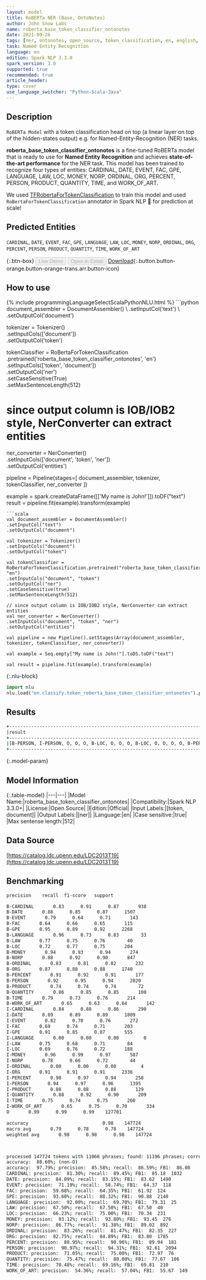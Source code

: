 ```yaml
---
layout: model
title: RoBERTa NER (Base, OntoNotes)
author: John Snow Labs
name: roberta_base_token_classifier_ontonotes
date: 2021-09-26
tags: [ner, ontonotes, open_source, token_classification, en, english, roberta]
task: Named Entity Recognition
language: en
edition: Spark NLP 3.3.0
spark_version: 3.0
supported: true
recommended: true
article_header:
type: cover
use_language_switcher: "Python-Scala-Java"
---
```


## Description

`RoBERTa Model` with a token classification head on top (a linear layer on top of the hidden-states output) e.g. for Named-Entity-Recognition (NER) tasks.


**roberta_base_token_classifier_ontonotes** is a fine-tuned RoBERTa model that is ready to use for **Named Entity Recognition** and achieves **state-of-the-art performance** for the NER task. This model has been trained to recognize four types of entities: CARDINAL, DATE, EVENT, FAC, GPE, LANGUAGE, LAW, LOC, MONEY, NORP, ORDINAL, ORG, PERCENT, PERSON, PRODUCT, QUANTITY, TIME, and WORK_OF_ART.

We used [TFRobertaForTokenClassification](https://huggingface.co/transformers/model_doc/roberta.html#tfrobertafortokenclassification) to train this model and used `RoBertaForTokenClassification` annotator in Spark NLP 🚀 for prediction at scale!

## Predicted Entities

`CARDINAL`, `DATE`, `EVENT`, `FAC`, `GPE`, `LANGUAGE`, `LAW`, `LOC`, `MONEY`, `NORP`, `ORDINAL`, `ORG`, `PERCENT`, `PERSON`, `PRODUCT`, `QUANTITY`, `TIME`, `WORK_OF_ART`

{:.btn-box}
<button class="button button-orange" disabled>Live Demo</button>
<button class="button button-orange" disabled>Open in Colab</button>
[Download](https://s3.amazonaws.com/auxdata.johnsnowlabs.com/public/models/roberta_base_token_classifier_ontonotes_en_3.3.0_3.0_1632675229237.zip){:.button.button-orange.button-orange-trans.arr.button-icon}

## How to use



<div class="tabs-box" markdown="1">
{% include programmingLanguageSelectScalaPythonNLU.html %}
```python
document_assembler = DocumentAssembler() \
.setInputCol('text') \
.setOutputCol('document')

tokenizer = Tokenizer() \
.setInputCols(['document']) \
.setOutputCol('token')

tokenClassifier = RoBertaForTokenClassification \
.pretrained('roberta_base_token_classifier_ontonotes', 'en') \
.setInputCols(['token', 'document']) \
.setOutputCol('ner') \
.setCaseSensitive(True) \
.setMaxSentenceLength(512)

# since output column is IOB/IOB2 style, NerConverter can extract entities
ner_converter = NerConverter() \
.setInputCols(['document', 'token', 'ner']) \
.setOutputCol('entities')

pipeline = Pipeline(stages=[
document_assembler, 
tokenizer,
tokenClassifier,
ner_converter
])

example = spark.createDataFrame([['My name is John!']]).toDF("text")
result = pipeline.fit(example).transform(example)
```
```scala
val document_assembler = DocumentAssembler() 
.setInputCol("text") 
.setOutputCol("document")

val tokenizer = Tokenizer() 
.setInputCols("document") 
.setOutputCol("token")

val tokenClassifier = RoBertaForTokenClassification.pretrained("roberta_base_token_classifier_ontonotes", "en")
.setInputCols("document", "token")
.setOutputCol("ner")
.setCaseSensitive(true)
.setMaxSentenceLength(512)

// since output column is IOB/IOB2 style, NerConverter can extract entities
val ner_converter = NerConverter() 
.setInputCols("document", "token", "ner") 
.setOutputCol("entities")

val pipeline = new Pipeline().setStages(Array(document_assembler, tokenizer, tokenClassifier, ner_converter))

val example = Seq.empty["My name is John!"].toDS.toDF("text")

val result = pipeline.fit(example).transform(example)
```


{:.nlu-block}
```python
import nlu
nlu.load("en.classify.token_roberta_base_token_classifier_ontonotes").predict("""My name is John!""")
```

</div>

## Results

```bash
+------------------------------------------------------------------------------------+
|result                                                                              |
+------------------------------------------------------------------------------------+
|[B-PERSON, I-PERSON, O, O, O, B-LOC, O, O, O, B-LOC, O, O, O, O, B-PERSON, O, O, O, O, B-LOC]|
+------------------------------------------------------------------------------------+
```

{:.model-param}
## Model Information

{:.table-model}
|---|---|
|Model Name:|roberta_base_token_classifier_ontonotes|
|Compatibility:|Spark NLP 3.3.0+|
|License:|Open Source|
|Edition:|Official|
|Input Labels:|[token, document]|
|Output Labels:|[ner]|
|Language:|en|
|Case sensitive:|true|
|Max sentense length:|512|

## Data Source

[https://catalog.ldc.upenn.edu/LDC2013T19](https://catalog.ldc.upenn.edu/LDC2013T19)

## Benchmarking

```bash
precision    recall  f1-score   support

B-CARDINAL       0.83      0.91      0.87       938
B-DATE       0.88      0.85      0.87      1507
B-EVENT       0.79      0.64      0.71       143
B-FAC       0.64      0.66      0.65       115
B-GPE       0.95      0.89      0.92      2268
B-LANGUAGE       0.96      0.73      0.83        33
B-LAW       0.77      0.75      0.76        40
B-LOC       0.72      0.77      0.75       204
B-MONEY       0.94      0.93      0.94       274
B-NORP       0.88      0.92      0.90       847
B-ORDINAL       0.83      0.81      0.82       232
B-ORG       0.87      0.88      0.88      1740
B-PERCENT       0.91      0.92      0.91       177
B-PERSON       0.92      0.95      0.94      2020
B-PRODUCT       0.74      0.74      0.74        72
B-QUANTITY       0.86      0.85      0.85       100
B-TIME       0.79      0.73      0.76       214
B-WORK_OF_ART       0.65      0.63      0.64       142
I-CARDINAL       0.84      0.88      0.86       290
I-DATE       0.89      0.89      0.89      1809
I-EVENT       0.82      0.70      0.76       272
I-FAC       0.69      0.74      0.71       203
I-GPE       0.91      0.85      0.87       555
I-LANGUAGE       0.00      0.00      0.00         0
I-LAW       0.75      0.68      0.71        84
I-LOC       0.69      0.76      0.72       188
I-MONEY       0.96      0.99      0.97       587
I-NORP       0.78      0.66      0.72        44
I-ORDINAL       0.00      0.00      0.00         4
I-ORG       0.91      0.91      0.91      2336
I-PERCENT       0.90      0.97      0.94       258
I-PERSON       0.94      0.97      0.96      1395
I-PRODUCT       0.88      0.88      0.88       129
I-QUANTITY       0.88      0.92      0.90       209
I-TIME       0.75      0.74      0.75       260
I-WORK_OF_ART       0.65      0.75      0.70       334
O       0.99      0.99      0.99    127701

accuracy                           0.98    147724
macro avg       0.79      0.78      0.78    147724
weighted avg       0.98      0.98      0.98    147724



processed 147724 tokens with 11066 phrases; found: 11196 phrases; correct: 9582.
accuracy:  88.60%; (non-O)
accuracy:  97.79%; precision:  85.58%; recall:  86.59%; FB1:  86.08
CARDINAL: precision:  81.30%; recall:  89.45%; FB1:  85.18  1032
DATE: precision:  84.09%; recall:  83.15%; FB1:  83.62  1490
EVENT: precision:  71.19%; recall:  58.74%; FB1:  64.37  118
FAC: precision:  59.68%; recall:  64.35%; FB1:  61.92  124
GPE: precision:  93.60%; recall:  88.32%; FB1:  90.88  2140
LANGUAGE: precision:  92.00%; recall:  69.70%; FB1:  79.31  25
LAW: precision:  67.50%; recall:  67.50%; FB1:  67.50  40
LOC: precision:  66.23%; recall:  75.00%; FB1:  70.34  231
MONEY: precision:  93.12%; recall:  93.80%; FB1:  93.45  276
NORP: precision:  86.77%; recall:  91.38%; FB1:  89.02  892
ORDINAL: precision:  83.26%; recall:  81.47%; FB1:  82.35  227
ORG: precision:  82.75%; recall:  84.89%; FB1:  83.80  1785
PERCENT: precision:  88.95%; recall:  90.96%; FB1:  89.94  181
PERSON: precision:  90.97%; recall:  94.31%; FB1:  92.61  2094
PRODUCT: precision:  71.05%; recall:  75.00%; FB1:  72.97  76
QUANTITY: precision:  75.47%; recall:  80.00%; FB1:  77.67  106
TIME: precision:  70.48%; recall:  69.16%; FB1:  69.81  210
WORK_OF_ART: precision:  54.36%; recall:  57.04%; FB1:  55.67  149
```

